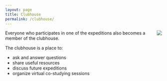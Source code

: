 ```yaml
---
layout: page
title: Clubhouse
permalink: /clubhouse/
---
```

<div style="float: right;margin-left:20px;max-width:350px;">
<img src="/clubhouse_bw.png"  >
</div>

Everyone who participates in one of the expeditions also becomes a member of the clubhouse.

The clubhouse is a place to:

- ask and answer questions
- share useful resources
- discuss future expeditions
- organize virtual co-studying sessions


